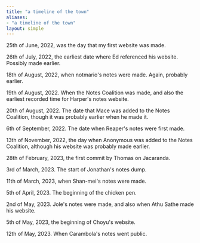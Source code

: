 ```yaml
---
title: "a timeline of the town"
aliases:
- "a timeline of the town"
layout: simple
---
```


25th of June, 2022, was the day that my first website was made.

26th of July, 2022, the earliest date where Ed referenced his website. Possibly made earlier.

18th of August, 2022, when notmario's notes were made. Again, probably earlier.

19th of August, 2022. When the Notes Coalition was made, and also the earliest recorded time for Harper's notes website.

20th of August, 2022. The date that Mace was added to the Notes Coalition, though it was probably earlier when he made it.

6th of September, 2022. The date when Reaper's notes were first made.

13th of November, 2022, the day when Anonymous was added to the Notes Coalition, although his website was probably made earlier.

28th of February, 2023, the first commit by Thomas on Jacaranda.

3rd of March, 2023. The start of Jonathan's notes dump.

11th of March, 2023, when Shan-mei's notes were made.

5th of April, 2023. The beginning of the chicken pen.

2nd of May, 2023. Jole's notes were made, and also when Athu Sathe made his website.

5th of May, 2023, the beginning of Choyu's website.

12th of May, 2023. When Carambola's notes went public.
